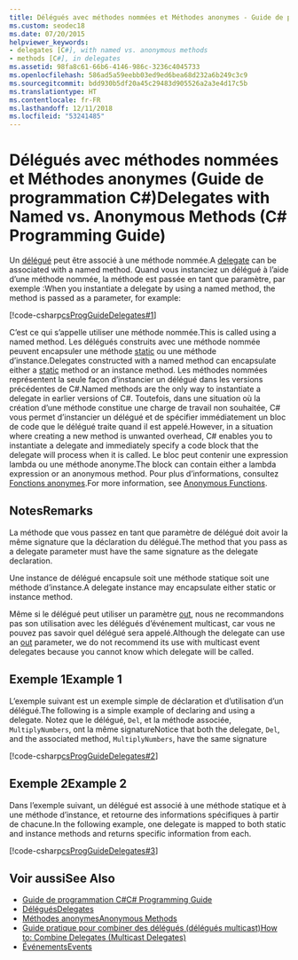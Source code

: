 ```yaml
---
title: Délégués avec méthodes nommées et Méthodes anonymes - Guide de programmation C#
ms.custom: seodec18
ms.date: 07/20/2015
helpviewer_keywords:
- delegates [C#], with named vs. anonymous methods
- methods [C#], in delegates
ms.assetid: 98fa8c61-66b6-4146-986c-3236c4045733
ms.openlocfilehash: 586ad5a59eebb03ed9ed6bea68d232a6b249c3c9
ms.sourcegitcommit: bdd930b5df20a45c29483d905526a2a3e4d17c5b
ms.translationtype: HT
ms.contentlocale: fr-FR
ms.lasthandoff: 12/11/2018
ms.locfileid: "53241485"
---
```

# <a name="delegates-with-named-vs-anonymous-methods-c-programming-guide"></a><span data-ttu-id="11079-102">Délégués avec méthodes nommées et Méthodes anonymes (Guide de programmation C#)</span><span class="sxs-lookup"><span data-stu-id="11079-102">Delegates with Named vs. Anonymous Methods (C# Programming Guide)</span></span>
<span data-ttu-id="11079-103">Un [délégué](../../../csharp/language-reference/keywords/delegate.md) peut être associé à une méthode nommée.</span><span class="sxs-lookup"><span data-stu-id="11079-103">A [delegate](../../../csharp/language-reference/keywords/delegate.md) can be associated with a named method.</span></span> <span data-ttu-id="11079-104">Quand vous instanciez un délégué à l’aide d’une méthode nommée, la méthode est passée en tant que paramètre, par exemple :</span><span class="sxs-lookup"><span data-stu-id="11079-104">When you instantiate a delegate by using a named method, the method is passed as a parameter, for example:</span></span>  
  
 [!code-csharp[csProgGuideDelegates#1](../../../csharp/programming-guide/delegates/codesnippet/CSharp/delegates-with-named-vs-anonymous-methods_1.cs)]  
  
 <span data-ttu-id="11079-105">C’est ce qui s’appelle utiliser une méthode nommée.</span><span class="sxs-lookup"><span data-stu-id="11079-105">This is called using a named method.</span></span> <span data-ttu-id="11079-106">Les délégués construits avec une méthode nommée peuvent encapsuler une méthode [static](../../../csharp/language-reference/keywords/static.md) ou une méthode d’instance.</span><span class="sxs-lookup"><span data-stu-id="11079-106">Delegates constructed with a named method can encapsulate either a [static](../../../csharp/language-reference/keywords/static.md) method or an instance method.</span></span> <span data-ttu-id="11079-107">Les méthodes nommées représentent la seule façon d’instancier un délégué dans les versions précédentes de C#.</span><span class="sxs-lookup"><span data-stu-id="11079-107">Named methods are the only way to instantiate a delegate in earlier versions of C#.</span></span> <span data-ttu-id="11079-108">Toutefois, dans une situation où la création d’une méthode constitue une charge de travail non souhaitée, C# vous permet d’instancier un délégué et de spécifier immédiatement un bloc de code que le délégué traite quand il est appelé.</span><span class="sxs-lookup"><span data-stu-id="11079-108">However, in a situation where creating a new method is unwanted overhead, C# enables you to instantiate a delegate and immediately specify a code block that the delegate will process when it is called.</span></span> <span data-ttu-id="11079-109">Le bloc peut contenir une expression lambda ou une méthode anonyme.</span><span class="sxs-lookup"><span data-stu-id="11079-109">The block can contain either a lambda expression or an anonymous method.</span></span> <span data-ttu-id="11079-110">Pour plus d’informations, consultez [Fonctions anonymes](../../../csharp/programming-guide/statements-expressions-operators/anonymous-functions.md).</span><span class="sxs-lookup"><span data-stu-id="11079-110">For more information, see [Anonymous Functions](../../../csharp/programming-guide/statements-expressions-operators/anonymous-functions.md).</span></span>  
  
## <a name="remarks"></a><span data-ttu-id="11079-111">Notes</span><span class="sxs-lookup"><span data-stu-id="11079-111">Remarks</span></span>  
 <span data-ttu-id="11079-112">La méthode que vous passez en tant que paramètre de délégué doit avoir la même signature que la déclaration du délégué.</span><span class="sxs-lookup"><span data-stu-id="11079-112">The method that you pass as a delegate parameter must have the same signature as the delegate declaration.</span></span>  
  
 <span data-ttu-id="11079-113">Une instance de délégué encapsule soit une méthode statique soit une méthode d’instance.</span><span class="sxs-lookup"><span data-stu-id="11079-113">A delegate instance may encapsulate either static or instance method.</span></span>  
  
 <span data-ttu-id="11079-114">Même si le délégué peut utiliser un paramètre [out](../../../csharp/language-reference/keywords/out-parameter-modifier.md), nous ne recommandons pas son utilisation avec les délégués d’événement multicast, car vous ne pouvez pas savoir quel délégué sera appelé.</span><span class="sxs-lookup"><span data-stu-id="11079-114">Although the delegate can use an [out](../../../csharp/language-reference/keywords/out-parameter-modifier.md) parameter, we do not recommend its use with multicast event delegates because you cannot know which delegate will be called.</span></span>  
  
## <a name="example-1"></a><span data-ttu-id="11079-115">Exemple 1</span><span class="sxs-lookup"><span data-stu-id="11079-115">Example 1</span></span>  
 <span data-ttu-id="11079-116">L’exemple suivant est un exemple simple de déclaration et d’utilisation d’un délégué.</span><span class="sxs-lookup"><span data-stu-id="11079-116">The following is a simple example of declaring and using a delegate.</span></span> <span data-ttu-id="11079-117">Notez que le délégué, `Del`, et la méthode associée, `MultiplyNumbers`, ont la même signature</span><span class="sxs-lookup"><span data-stu-id="11079-117">Notice that both the delegate, `Del`, and the associated method, `MultiplyNumbers`, have the same signature</span></span>  
  
 [!code-csharp[csProgGuideDelegates#2](../../../csharp/programming-guide/delegates/codesnippet/CSharp/delegates-with-named-vs-anonymous-methods_2.cs)]  
  
## <a name="example-2"></a><span data-ttu-id="11079-118">Exemple 2</span><span class="sxs-lookup"><span data-stu-id="11079-118">Example 2</span></span>  
 <span data-ttu-id="11079-119">Dans l’exemple suivant, un délégué est associé à une méthode statique et à une méthode d’instance, et retourne des informations spécifiques à partir de chacune.</span><span class="sxs-lookup"><span data-stu-id="11079-119">In the following example, one delegate is mapped to both static and instance methods and returns specific information from each.</span></span>  
  
 [!code-csharp[csProgGuideDelegates#3](../../../csharp/programming-guide/delegates/codesnippet/CSharp/delegates-with-named-vs-anonymous-methods_3.cs)]  
  
## <a name="see-also"></a><span data-ttu-id="11079-120">Voir aussi</span><span class="sxs-lookup"><span data-stu-id="11079-120">See Also</span></span>

- [<span data-ttu-id="11079-121">Guide de programmation C#</span><span class="sxs-lookup"><span data-stu-id="11079-121">C# Programming Guide</span></span>](../../../csharp/programming-guide/index.md)  
- [<span data-ttu-id="11079-122">Délégués</span><span class="sxs-lookup"><span data-stu-id="11079-122">Delegates</span></span>](../../../csharp/programming-guide/delegates/index.md)  
- [<span data-ttu-id="11079-123">Méthodes anonymes</span><span class="sxs-lookup"><span data-stu-id="11079-123">Anonymous Methods</span></span>](../../../csharp/programming-guide/statements-expressions-operators/anonymous-methods.md)  
- [<span data-ttu-id="11079-124">Guide pratique pour combiner des délégués (délégués multicast)</span><span class="sxs-lookup"><span data-stu-id="11079-124">How to: Combine Delegates (Multicast Delegates)</span></span>](../../../csharp/programming-guide/delegates/how-to-combine-delegates-multicast-delegates.md)  
- [<span data-ttu-id="11079-125">Événements</span><span class="sxs-lookup"><span data-stu-id="11079-125">Events</span></span>](../../../csharp/programming-guide/events/index.md)
